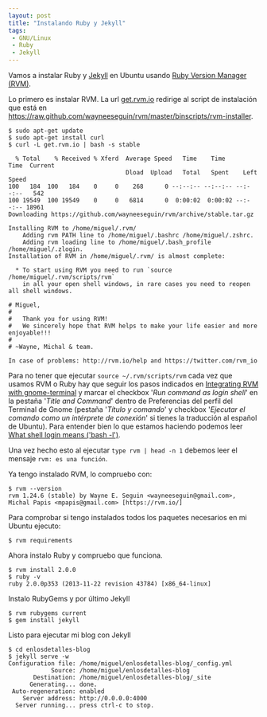 ```yaml
---
layout: post
title: "Instalando Ruby y Jekyll"
tags:
 - GNU/Linux
 - Ruby
 - Jekyll
---
```


Vamos a instalar Ruby y [Jekyll](http://jekyllrb.com/) en Ubuntu usando [Ruby Version Manager (RVM)](https://rvm.io/).

Lo primero es instalar RVM. La url [get.rvm.io](http://get.rvm.io) redirige al script de instalación que está en <https://raw.github.com/wayneeseguin/rvm/master/binscripts/rvm-installer>.

	$ sudo apt-get update
	$ sudo apt-get install curl
	$ curl -L get.rvm.io | bash -s stable 

      % Total    % Received % Xferd  Average Speed   Time    Time           Time  Current
                                     Dload  Upload   Total   Spent    Left  Speed
    100   184  100   184    0     0    268      0 --:--:-- --:--:-- --:--:--   542
    100 19549  100 19549    0     0   6814      0  0:00:02  0:00:02 --:--:-- 18961
    Downloading https://github.com/wayneeseguin/rvm/archive/stable.tar.gz

    Installing RVM to /home/miguel/.rvm/
        Adding rvm PATH line to /home/miguel/.bashrc /home/miguel/.zshrc.
        Adding rvm loading line to /home/miguel/.bash_profile /home/miguel/.zlogin.
    Installation of RVM in /home/miguel/.rvm/ is almost complete:

      * To start using RVM you need to run `source /home/miguel/.rvm/scripts/rvm`
        in all your open shell windows, in rare cases you need to reopen all shell windows.

    # Miguel,
    #
    #   Thank you for using RVM!
    #   We sincerely hope that RVM helps to make your life easier and more enjoyable!!!
    #
    # ~Wayne, Michal & team.

    In case of problems: http://rvm.io/help and https://twitter.com/rvm_io
    
    	
Para no tener que ejecutar `source ~/.rvm/scripts/rvm` cada vez que usamos RVM o Ruby hay que seguir los pasos indicados en [Integrating RVM with gnome-terminal](https://rvm.io/integration/gnome-terminal/) y marcar el checkbox '*Run command as login shell*' en la pestaña
'*Title and Command*' dentro de Preferencias del perfil del Terminal de Gnome (pestaña '*Título y comando*' y checkbox '*Ejecutar el comando como un intérprete de conexión*' si tienes la traducción al español de Ubuntu). Para entender bien lo que estamos haciendo podemos leer [What shell login means ('bash -l')](https://rvm.io/support/faq#what-shell-login-means-bash-l).	

Una vez hecho esto al ejecutar `type rvm | head -n 1` debemos leer el mensaje `rvm: es una función`.
	
Ya tengo instalado RVM, lo compruebo con:
	
    $ rvm --version
    rvm 1.24.6 (stable) by Wayne E. Seguin <wayneeseguin@gmail.com>, Michal Papis <mpapis@gmail.com> [https://rvm.io/]

Para comprobar si tengo instalados todos los paquetes necesarios en mi Ubuntu ejecuto:

	$ rvm requirements	    

Ahora instalo Ruby y compruebo que funciona.

    $ rvm install 2.0.0
    $ ruby -v
    ruby 2.0.0p353 (2013-11-22 revision 43784) [x86_64-linux]

Instalo RubyGems y por último Jekyll

	$ rvm rubygems current
	$ gem install jekyll 
	
Listo para ejecutar mi blog con Jekyll

    $ cd enlosdetalles-blog	
    $ jekyll serve -w
    Configuration file: /home/miguel/enlosdetalles-blog/_config.yml
                Source: /home/miguel/enlosdetalles-blog
           Destination: /home/miguel/enlosdetalles-blog/_site
          Generating... done.
     Auto-regeneration: enabled
        Server address: http://0.0.0.0:4000
      Server running... press ctrl-c to stop.

    
	
	